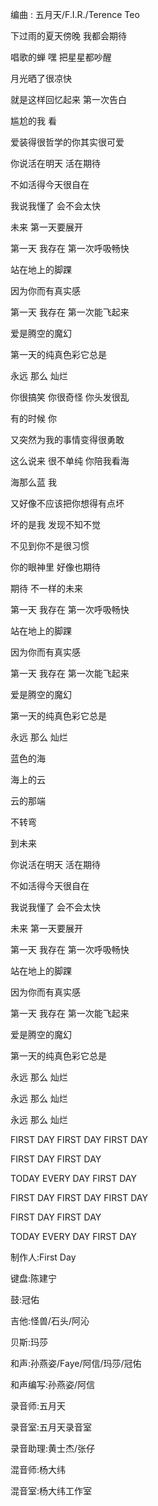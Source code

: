 编曲 : 五月天/F.I.R./Terence Teo

下过雨的夏天傍晚 我都会期待

唱歌的蝉 嘿 把星星都吵醒

月光晒了很凉快

就是这样回忆起来 第一次告白

尴尬的我 看

爱装得很哲学的你其实很可爱

你说活在明天 活在期待

不如活得今天很自在

我说我懂了 会不会太快

未来 第一天要展开

第一天 我存在 第一次呼吸畅快

站在地上的脚踝

因为你而有真实感

第一天 我存在 第一次能飞起来

爱是腾空的魔幻

第一天的纯真色彩它总是

永远 那么 灿烂

你很搞笑 你很奇怪 你头发很乱

有的时候 你

又突然为我的事情变得很勇敢

这么说来 很不单纯 你陪我看海

海那么蓝 我

又好像不应该把你想得有点坏

坏的是我 发现不知不觉

不见到你不是很习惯

你的眼神里 好像也期待

期待 不一样的未来

第一天 我存在 第一次呼吸畅快

站在地上的脚踝

因为你而有真实感

第一天 我存在 第一次能飞起来

爱是腾空的魔幻

第一天的纯真色彩它总是

永远 那么 灿烂

蓝色的海

海上的云

云的那端

不转弯

到未来

你说活在明天 活在期待

不如活得今天很自在

我说我懂了 会不会太快

未来 第一天要展开

第一天 我存在 第一次呼吸畅快

站在地上的脚踝

因为你而有真实感

第一天 我存在 第一次能飞起来

爱是腾空的魔幻

第一天的纯真色彩它总是

永远 那么 灿烂

永远 那么 灿烂

永远 那么 灿烂

FIRST DAY FIRST DAY FIRST DAY

FIRST DAY FIRST DAY

TODAY EVERY DAY FIRST DAY

FIRST DAY FIRST DAY FIRST DAY

FIRST DAY FIRST DAY

TODAY EVERY DAY FIRST DAY

制作人:First Day

键盘:陈建宁

鼓:冠佑

吉他:怪兽/石头/阿沁

贝斯:玛莎

和声:孙燕姿/Faye/阿信/玛莎/冠佑

和声编写:孙燕姿/阿信

录音师:五月天

录音室:五月天录音室

录音助理:黄士杰/张仔

混音师:杨大纬

混音室:杨大纬工作室